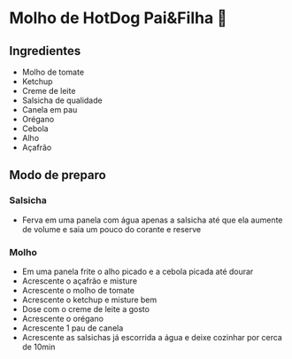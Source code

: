 # Molho de HotDog Pai&Filha :hotdog:

## Ingredientes

- Molho de tomate
- Ketchup
- Creme de leite
- Salsicha de qualidade
- Canela em pau
- Orégano
- Cebola
- Alho
- Açafrão

## Modo de preparo

### Salsicha

- Ferva em uma panela com água apenas a salsicha até que ela aumente de volume e saia um pouco do corante e reserve

### Molho

- Em uma panela frite o alho picado e a cebola picada até dourar
- Acrescente o açafrão e misture
- Acrescente o molho de tomate
- Acrescente o ketchup e misture bem
- Dose com o creme de leite a gosto
- Acrescente o orégano
- Acrescente 1 pau de canela
- Acrescente as salsichas já escorrida a água e deixe cozinhar por cerca de 10min

